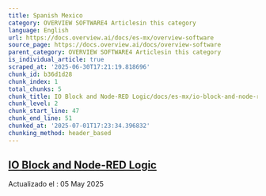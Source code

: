 ```yaml
---
title: Spanish Mexico
category: OVERVIEW SOFTWARE4 Articlesin this category
language: English
url: https://docs.overview.ai/docs/es-mx/overview-software
source_page: https://docs.overview.ai/docs/overview-software
parent_category: OVERVIEW SOFTWARE4 Articlesin this category
is_individual_article: true
scraped_at: '2025-06-30T17:21:19.818696'
chunk_id: b36d1d28
chunk_index: 1
total_chunks: 5
chunk_title: IO Block and Node-RED Logic/docs/es-mx/io-block-and-node-red-logic
chunk_level: 2
chunk_start_line: 47
chunk_end_line: 51
chunked_at: '2025-07-01T17:23:34.396832'
chunking_method: header_based
---
```


## [IO Block and Node-RED Logic](/docs/es-mx/io-block-and-node-red-logic)

Actualizado el : 05 May 2025
